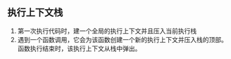 ## 执行上下文栈
1. 第一次执行代码时，建一个全局的执行上下文并且压入当前执行栈
2. 遇到一个函数调用，它会为该函数创建一个新的执行上下文并压入栈的顶部。函数执行结束时，该执行上下文从栈中弹出。